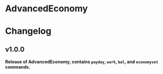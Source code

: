 # AdvancedEconomy

# Changelog

## v1.0.0

#### Release of AdvancedEconomy, contains `payday`, `work`, `bal`, and `economyset` commands.
